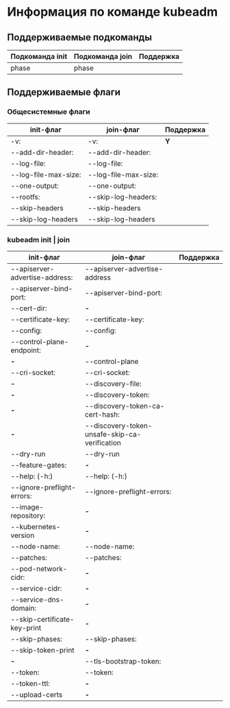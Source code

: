 # Информация по команде kubeadm

## Поддерживаемые подкоманды

Подкоманда init | Подкоманда join | Поддержка 
-------------------|-------------------|-------------
phase              | phase             |

## Поддерживаемые флаги

### Общесистемные флаги

init-флаг          | join-флаг     | Поддержка 
-------------------|-------------------|-------------
-v:                | -v:               | **Y**
--add-dir-header:  | --add-dir-header: |
--log-file:         | --log-file:       |
--log-file-max-size:| --log-file-max-size: |
--one-output:       | --one-output:    |
--rootfs:           | --skip-log-headers: |
--skip-headers    | --skip-headers
--skip-log-headers | --skip-log-headers

### kubeadm init | join 

init-флаг          | join-флаг     | Поддержка 
-------------------|-------------------|-------------
--apiserver-advertise-address: | --apiserver-advertise-address |
--apiserver-bind-port: | --apiserver-bind-port: |
--cert-dir: | **-** |                                 
--certificate-key: | --certificate-key: |
--config: | --config: |
--control-plane-endpoint: | **-**  |
 **-** | --control-plane |
 --cri-socket: | --cri-socket: |
 **-**  | --discovery-file: |
 **-**  | --discovery-token: |
 **-**  | --discovery-token-ca-cert-hash: | 
 **-**  | --discovery-token-unsafe-skip-ca-verification | 
--dry-run | --dry-run |
--feature-gates: | **-**  |
--help: (-h:) | --help: (-h:) |
--ignore-preflight-errors: | --ignore-preflight-errors: |
--image-repository: | **-**  |
--kubernetes-version | **-**  |
--node-name: | --node-name: |
--patches: | --patches: |
 --pod-network-cidr: | **-**  |
 --service-cidr: | **-**  |
 --service-dns-domain: | **-**  |
 --skip-certificate-key-print | **-**  |
 --skip-phases: | --skip-phases: |
 --skip-token-print | **-**  |
 **-**  | --tls-bootstrap-token: |
 --token: | --token: |
 --token-ttl: | **-**  |
 --upload-certs | **-**  |
 
